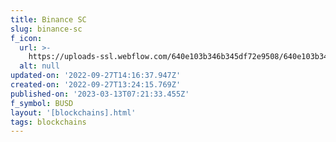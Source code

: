 ```yaml
---
title: Binance SC
slug: binance-sc
f_icon:
  url: >-
    https://uploads-ssl.webflow.com/640e103b346b345df72e9508/640e103b346b341b772e954d_Binance.png
  alt: null
updated-on: '2022-09-27T14:16:37.947Z'
created-on: '2022-09-27T13:24:15.769Z'
published-on: '2023-03-13T07:21:33.455Z'
f_symbol: BUSD
layout: '[blockchains].html'
tags: blockchains
---
```



